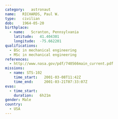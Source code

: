```yaml
---
category:	astronaut
name:	RICHARDS, Paul W.
type:	civilian
dob:	1964-05-20
birthplace:
  - name:	Scranton, Pennsylvania
    latitude:	41.404301
    longitude:	-75.662201
qualifications:
  - BSc in mechanical engineering
  - MSc in mechanical engineering
references:
  - http://www.nasa.gov/pdf/740566main_current.pdf
missions:
  - name: STS-102
    time_start:   2001-03-08T11:42Z
    time_end:     2001-03-21T07:33:07Z
evas:
  - time_start: 
    duration:   6h21m
gender:	Male
country:
  - USA
---
```


